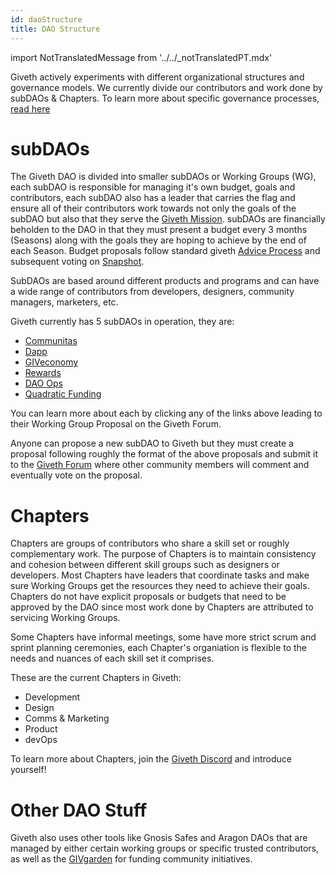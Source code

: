 ```yaml
---
id: daoStructure
title: DAO Structure
---
```

import NotTranslatedMessage from '../../_notTranslatedPT.mdx'

<NotTranslatedMessage />

Giveth actively experiments with different organizational structures and governance models. We currently divide our contributors and work done by subDAOs & Chapters. To learn more about specific governance processes, [read here](./governanceProcess)

# subDAOs
The Giveth DAO is divided into smaller subDAOs or Working Groups (WG), each subDAO is responsible for managing it's own budget, goals and contributors, each subDAO also has a leader that carries the flag and ensure all of their contributors work towards not only the goals of the subDAO but also that they serve the [Giveth Mission](./whatisgiveth#our-mission). subDAOs are financially beholden to the DAO in that they must present a budget every 3 months (Seasons) along with the goals they are hoping to achieve by the end of each Season. Budget proposals follow standard giveth [Advice Process](./adviceProcess) and subsequent voting on [Snapshot](./governanceProcess#snapshot-voting).

SubDAOs are based around different products and programs and can have a wide range of contributors from developers, designers, community managers, marketers, etc. 

Giveth currently has 5 subDAOs in operation, they are:

- [Communitas](https://forum.giveth.io/t/communitas-working-group-proposal/1107)
- [Dapp](https://forum.giveth.io/t/dapp-working-group-proposal/1146)
- [GIVeconomy](https://forum.giveth.io/t/giveconomy-working-group-proposal/1121)
- [Rewards](https://forum.giveth.io/t/rewards-working-group-proposal/1116)
- [DAO Ops](https://forum.giveth.io/t/dao-ops-working-group-proposal/1115)
- [Quadratic Funding](https://forum.giveth.io/t/quadratic-funding-qf-working-group-proposal/1120)

You can learn more about each by clicking any of the links above leading to their Working Group Proposal on the Giveth Forum.

Anyone can propose a new subDAO to Giveth but they must create a proposal following roughly the format of the above proposals and submit it to the [Giveth Forum](https://forum.giveth.io/c/wgp/17) where other community members will comment and eventually vote on the proposal.

# Chapters

Chapters are groups of contributors who share a skill set or roughly complementary work. The purpose of Chapters is to maintain consistency and cohesion between different skill groups such as designers or developers. Most Chapters have leaders that coordinate tasks and make sure Working Groups get the resources they need to achieve their goals. Chapters do not have explicit proposals or budgets that need to be approved by the DAO since most work done by Chapters are attributed to servicing Working Groups. 

Some Chapters have informal meetings, some have more strict scrum and sprint planning ceremonies, each Chapter's organiation is flexible to the needs and nuances of each skill set it comprises. 

These are the current Chapters in Giveth:

- Development
- Design
- Comms & Marketing
- Product 
- devOps

To learn more about Chapters, join the [Giveth Discord](https://discord.giveth.io) and introduce yourself! 

# Other DAO Stuff

Giveth also uses other tools like Gnosis Safes and Aragon DAOs that are managed by either certain working groups or specific trusted contributors, as well as the [GIVgarden](../giveconomy/givgarden) for funding community initiatives.


